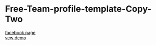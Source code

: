 # Free-Team-profile-template-Copy-Two
<a href="https://www.facebook.com/Webi4u-670245179977567">
  facebook page
</a>
<br/>
<a href="http://webi4u.com/web/article/Free-Team-profile-template-Copy-Two/page/8">
    vew demo
</a>

